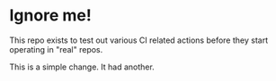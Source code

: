 # Ignore me!

This repo exists to test out various CI related actions before they start operating in "real" repos.


<!--

ponylang/action-testing@0.44.2

corral add github.com/ponylang/action-testing.git --version 0.44.2

other stuff

corral add github.com/ponylang/action-testing.git -v 0.44.2

-->

This is a simple change. It had another.

